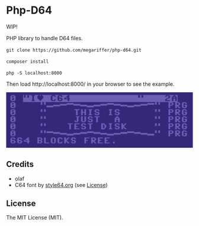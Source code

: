 # Php-D64

WIP!

PHP library to handle D64 files.

`git clone https://github.com/megariffer/php-d64.git`

`composer install`

`php -S localhost:8000`

Then load http://localhost:8000/ in your browser to see the example.

![directory](/test-d64.png)

## Credits

- olaf
- C64 font by [style64.org](https://style64.org/c64-truetype) (see [License](https://style64.org/c64-truetype/license))

## License

The MIT License (MIT).
